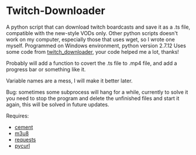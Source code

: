 # Twitch-Downloader
A python script that can download twitch boardcasts and save it as a .ts file, compatible with the new-style VODs only.
Other python scripts doesn't work on my computer, especially those that uses wget, so I wrote one myself.
Programmed on Windows environment, python version 2.7.12
Uses some code from [twitch_downloader](https://github.com/ilyalissoboi/twitch_downloader), your code helped me a lot, thanks!

Probably will add a function to covert the .ts file to .mp4 file, and add a progress bar or something like it.

Variable names are a mess, I will make it better later.

Bug: sometimes some subprocess will hang for a while, currently to solve it you need to stop the program and delete the unfinished files and start it again, this will be solved in future updates.

Requires:
- [cement](https://pypi.python.org/pypi/cement/2.4.0)
- [m3u8](https://github.com/ilyalissoboi/m3u8)
- [requests](https://pypi.python.org/pypi/requests)
- [pycurl](https://pypi.python.org/pypi/pycurl/)
